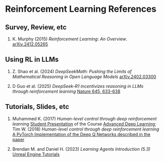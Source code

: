# Reinforcement Learning References

## Survey, Review, etc
1. K. Murphy (2015) _Reinforcement Learning: An Overview_. [arXiv.2412.05265](https://arxiv.org/abs/2412.05265)

## Using RL in LLMs
1. Z. Shao et al. (2024) _DeepSeekMath: Pushing the Limits of Mathematical Reasoning in Open Language Models_ [arXiv.2402.03300](https://arxiv.org/pdf/2402.03300)

2. D Guo et al. (2025) _DeepSeek-R1 incentivizes reasoning in LLMs through reinforcement learning_ [Nature 645, 633-638](https://www.nature.com/articles/s41586-025-09422-z#ref-CR9)

## Tutorials, Slides, etc
1. Muhammed K. (2017) _Human-level control through deep reinforcement learning_ [Student Presentation](https://user.ceng.metu.edu.tr/~emre/resources/courses/AdvancedDL_Spring2017/DQN_Muhammed.pdf) of the Course [Advanced Deep Learning](https://user.ceng.metu.edu.tr/~emre/ADL.html); Tim W. (2018) _Human-level control through deep reinforcement learning_ [A PyTorch Implementation of the Deep Q Networks described in the paper](https://github.com/tjwhitaker/human-level-control-through-deep-reinforcement-learning/tree/master)

2. Brendan M. and Daniel H. (2023) _Learning Agents Introduction (5.3)_ [Unreal Engine Tutorials](https://dev.epicgames.com/community/learning/tutorials/8OWY/unreal-engine-learning-agents-introduction-5-3)

